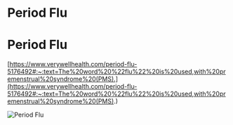 # Period Flu
# Period Flu
[https://www.verywellhealth.com/period-flu-5176492#:~:text=The%20word%20%22flu%22%20is%20used,with%20premenstrual%20syndrome%20(PMS).](https://www.verywellhealth.com/period-flu-5176492#:~:text=The%20word%20%22flu%22%20is%20used,with%20premenstrual%20syndrome%20(PMS).)

![Period Flu](Period%20Flu.png)

 
 

